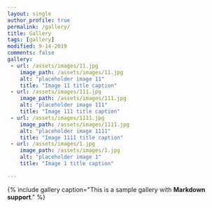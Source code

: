 ```yaml
---
layout: single
author_profile: true
permalink: /gallery/
title: Gallery
tags: [gallery]
modified: 9-14-2019
comments: false
gallery:
 - url: /assets/images/11.jpg
    image_path: /assets/images/11.jpg
    alt: "placeholder image 11"
    title: "Image 11 title caption"
 - url: /assets/images/111.jpg
    image_path: /assets/images/111.jpg
    alt: "placeholder image 111"
    title: "Image 111 title caption"
 - url: /assets/images/1111.jpg
    image_path: /assets/images/1111.jpg
    alt: "placeholder image 1111"
    title: "Image 1111 title caption" 
 - url: /assets/images/1.jpg
    image_path: /assets/images/1.jpg
    alt: "placeholder image 1"
    title: "Image 1 title caption" 

---
```


{% include gallery caption="This is a sample gallery with **Markdown support**." %}
